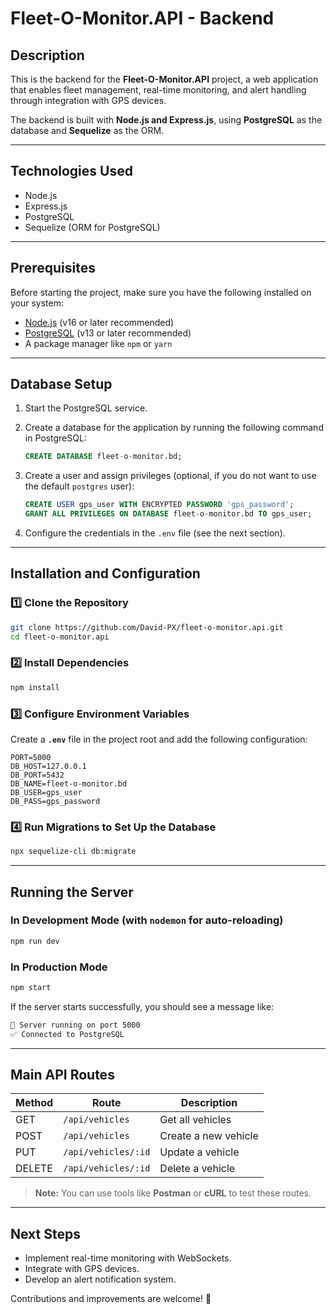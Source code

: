 # Fleet-O-Monitor.API - Backend

## Description

This is the backend for the **Fleet-O-Monitor.API** project, a web application that enables fleet management, real-time monitoring, and alert handling through integration with GPS devices.

The backend is built with **Node.js and Express.js**, using **PostgreSQL** as the database and **Sequelize** as the ORM.

---

## Technologies Used

- Node.js
- Express.js
- PostgreSQL
- Sequelize (ORM for PostgreSQL)

---

## Prerequisites

Before starting the project, make sure you have the following installed on your system:

- [Node.js](https://nodejs.org/) (v16 or later recommended)
- [PostgreSQL](https://www.postgresql.org/) (v13 or later recommended)
- A package manager like `npm` or `yarn`

---

## Database Setup

1. Start the PostgreSQL service.
2. Create a database for the application by running the following command in PostgreSQL:

   ```sql
   CREATE DATABASE fleet-o-monitor.bd;
   ```

3. Create a user and assign privileges (optional, if you do not want to use the default `postgres` user):

   ```sql
   CREATE USER gps_user WITH ENCRYPTED PASSWORD 'gps_password';
   GRANT ALL PRIVILEGES ON DATABASE fleet-o-monitor.bd TO gps_user;
   ```

4. Configure the credentials in the `.env` file (see the next section).

---

## Installation and Configuration

### 1️⃣ Clone the Repository

```bash
git clone https://github.com/David-PX/fleet-o-monitor.api.git
cd fleet-o-monitor.api
```

### 2️⃣ Install Dependencies

```bash
npm install
```

### 3️⃣ Configure Environment Variables

Create a **`.env`** file in the project root and add the following configuration:

```env
PORT=5000
DB_HOST=127.0.0.1
DB_PORT=5432
DB_NAME=fleet-o-monitor.bd
DB_USER=gps_user
DB_PASS=gps_password
```

### 4️⃣ Run Migrations to Set Up the Database

```bash
npx sequelize-cli db:migrate
```

---

## Running the Server

### In Development Mode (with `nodemon` for auto-reloading)

```bash
npm run dev
```

### In Production Mode

```bash
npm start
```

If the server starts successfully, you should see a message like:

```bash
🚀 Server running on port 5000
✅ Connected to PostgreSQL
```

---

## Main API Routes

| Method | Route               | Description          |
| ------ | ------------------- | -------------------- |
| GET    | `/api/vehicles`     | Get all vehicles     |
| POST   | `/api/vehicles`     | Create a new vehicle |
| PUT    | `/api/vehicles/:id` | Update a vehicle     |
| DELETE | `/api/vehicles/:id` | Delete a vehicle     |

> **Note:** You can use tools like **Postman** or **cURL** to test these routes.

---

## Next Steps

- Implement real-time monitoring with WebSockets.
- Integrate with GPS devices.
- Develop an alert notification system.

Contributions and improvements are welcome! 🚀
